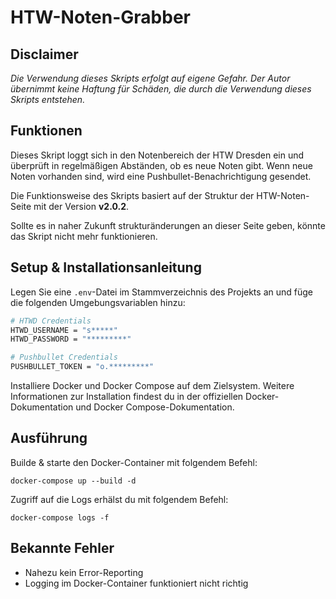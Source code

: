 # HTW-Noten-Grabber

## Disclaimer 

*Die Verwendung dieses Skripts erfolgt auf eigene Gefahr. Der Autor übernimmt keine Haftung für Schäden, die durch die Verwendung dieses Skripts entstehen.*

## Funktionen

Dieses Skript loggt sich in den Notenbereich der HTW Dresden ein und überprüft in regelmäßigen Abständen, ob es neue Noten gibt. Wenn neue Noten vorhanden sind, wird eine Pushbullet-Benachrichtigung gesendet.

Die Funktionsweise des Skripts basiert auf der Struktur der HTW-Noten-Seite mit der Version **v2.0.2**.

Sollte es in naher Zukunft strukturänderungen an dieser Seite geben, könnte das Skript nicht mehr funktionieren.

## Setup & Installationsanleitung

Legen Sie eine `.env`-Datei im Stammverzeichnis des Projekts an und füge die folgenden Umgebungsvariablen hinzu:

```bash
# HTWD Credentials
HTWD_USERNAME = "s*****"
HTWD_PASSWORD = "*********"

# Pushbullet Credentials
PUSHBULLET_TOKEN = "o.*********"
```

Installiere Docker und Docker Compose auf dem Zielsystem. Weitere Informationen zur Installation findest du in der offiziellen Docker-Dokumentation und Docker Compose-Dokumentation.

## Ausführung

Builde & starte den Docker-Container mit folgendem Befehl:

`docker-compose up --build -d`

Zugriff auf die Logs erhälst du mit folgendem Befehl:

`docker-compose logs -f`

## Bekannte Fehler

- Nahezu kein Error-Reporting
- Logging im Docker-Container funktioniert nicht richtig